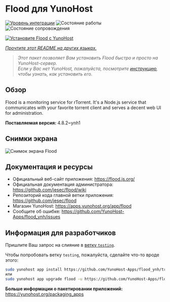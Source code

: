 <!--
Важно: этот README был автоматически сгенерирован <https://github.com/YunoHost/apps/tree/master/tools/readme_generator>
Он НЕ ДОЛЖЕН редактироваться вручную.
-->

# Flood для YunoHost

[![Уровень интеграции](https://dash.yunohost.org/integration/flood.svg)](https://ci-apps.yunohost.org/ci/apps/flood/) ![Состояние работы](https://ci-apps.yunohost.org/ci/badges/flood.status.svg) ![Состояние сопровождения](https://ci-apps.yunohost.org/ci/badges/flood.maintain.svg)

[![Установите Flood с YunoHost](https://install-app.yunohost.org/install-with-yunohost.svg)](https://install-app.yunohost.org/?app=flood)

*[Прочтите этот README на других языках.](./ALL_README.md)*

> *Этот пакет позволяет Вам установить Flood быстро и просто на YunoHost-сервер.*  
> *Если у Вас нет YunoHost, пожалуйста, посмотрите [инструкцию](https://yunohost.org/install), чтобы узнать, как установить его.*

## Обзор

Flood is a monitoring service for rTorrent. It's a Node.js service that communicates with your favorite torrent client and serves a decent web UI for administration.

**Поставляемая версия:** 4.8.2~ynh1

## Снимки экрана

![Снимок экрана Flood](./doc/screenshots/screenshot.png)

## Документация и ресурсы

- Официальный веб-сайт приложения: <https://flood.js.org/>
- Официальная документация администратора: <https://github.com/jesec/flood/wiki>
- Репозиторий кода главной ветки приложения: <https://github.com/jesec/flood>
- Магазин YunoHost: <https://apps.yunohost.org/app/flood>
- Сообщите об ошибке: <https://github.com/YunoHost-Apps/flood_ynh/issues>

## Информация для разработчиков

Пришлите Ваш запрос на слияние в [ветку `testing`](https://github.com/YunoHost-Apps/flood_ynh/tree/testing).

Чтобы попробовать ветку `testing`, пожалуйста, сделайте что-то вроде этого:

```bash
sudo yunohost app install https://github.com/YunoHost-Apps/flood_ynh/tree/testing --debug
или
sudo yunohost app upgrade flood -u https://github.com/YunoHost-Apps/flood_ynh/tree/testing --debug
```

**Больше информации о пакетировании приложений:** <https://yunohost.org/packaging_apps>
